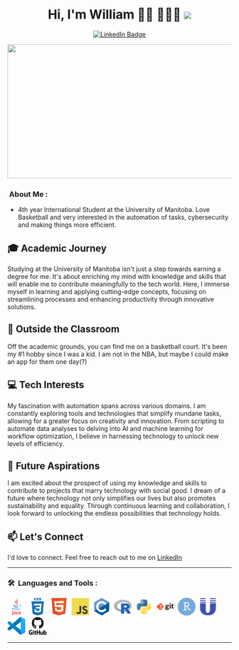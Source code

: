 <h1 align="center"> Hi, I'm William 👋🏾 👨🏾‍💻 <img src="https://media.giphy.com/media/hvRJCLFzcasrR4ia7z/giphy.gif" width="40"></h1>
<p align="center">
<a href="https://www.linkedin.com/in/william-odumah-460748233/"><img src="https://img.shields.io/badge/LinkedIn-blue?style=for-the-badge&logo=linkedin&logoColor=white" alt="LinkedIn Badge"></a>
</p>


<p align="center"><img src="https://media.giphy.com/media/v1.Y2lkPTc5MGI3NjExYmg4aXJtMDJ0cWxjdDhla2w4YW1pbHI5OWs5c2ZpYmVyNDkwbGtvbCZlcD12MV9naWZzX3NlYXJjaCZjdD1n/JIX9t2j0ZTN9S/giphy.gif" width="600" height="300"  /></p>





### &nbsp;About Me :

- 4th year International Student at the University of Manitoba. Love Basketball and very interested in the automation of tasks, cybersecurity and making things more efficient.

## 🎓 Academic Journey

Studying at the University of Manitoba isn't just a step towards earning a degree for me. It's about enriching my mind with knowledge and skills that will enable me to contribute meaningfully to the tech world. Here, I immerse myself in learning and applying cutting-edge concepts, focusing on streamlining processes and enhancing productivity through innovative solutions.

## 🏀 Outside the Classroom

Off the academic grounds, you can find me on a basketball court. It's been my #1 hobby since I was a kid. I am not in the NBA, but maybe I could make an app for them one day(?)

## 💻 Tech Interests

My fascination with automation spans across various domains. I am constantly exploring tools and technologies that simplify mundane tasks, allowing for a greater focus on creativity and innovation. From scripting to automate data analyses to delving into AI and machine learning for workflow optimization, I believe in harnessing technology to unlock new levels of efficiency.

## 🌟 Future Aspirations

I am excited about the prospect of using my knowledge and skills to contribute to projects that marry technology with social good. I dream of a future where technology not only simplifies our lives but also promotes sustainability and equality. Through continuous learning and collaboration, I look forward to unlocking the endless possibilities that technology holds.

## 📫 Let's Connect

I'd love to connect. Feel free to reach out to me on [LinkedIn](https://www.linkedin.com/in/william-odumah-460748233/)

---

### 🛠 &nbsp;Languages and Tools :

<p>
<img src="https://github.com/devicons/devicon/blob/master/icons/java/java-original-wordmark.svg" title="Java" alt="Java" width="40" height="40"/>&nbsp;
<img src="https://github.com/devicons/devicon/blob/master/icons/css3/css3-plain-wordmark.svg"  title="CSS3" alt="CSS" width="40" height="40"/>&nbsp;
<img src="https://github.com/devicons/devicon/blob/master/icons/html5/html5-original.svg" title="HTML5" alt="HTML" width="40" height="40"/>&nbsp;
<img src="https://github.com/devicons/devicon/blob/master/icons/javascript/javascript-original.svg" title="JavaScript" alt="JavaScript" width="40" height="40"/>&nbsp;
<img src="https://github.com/devicons/devicon/blob/master/icons/c/c-original.svg" title="C" alt="C" width="40" height="40"/>&nbsp;
<img src="https://github.com/devicons/devicon/blob/master/icons/r/r-original.svg" title="R" alt="R" width="40" height="40"/>&nbsp;
<img src="https://github.com/devicons/devicon/blob/master/icons/python/python-original.svg" title="Python" alt="Python" width="40" height="40"/>&nbsp;
<img src="https://github.com/devicons/devicon/blob/master/icons/git/git-original-wordmark.svg" title="Git" **alt="Git" width="40" height="40"/>&nbsp;
<img src="https://github.com/devicons/devicon/blob/master/icons/rstudio/rstudio-original.svg" title="RStudio" **alt="RStudio" width="40" height="40"/>&nbsp;
<img src="https://github.com/devicons/devicon/blob/master/icons/unix/unix-original.svg" title="Unix" **alt="Unix" width="40" height="40"/>&nbsp;
<img src="https://github.com/devicons/devicon/blob/master/icons/vscode/vscode-original.svg" title="VSCode" **alt="VSCode" width="40" height="40"/>&nbsp;
<img src="https://github.com/devicons/devicon/blob/master/icons/github/github-original-wordmark.svg" title="github" **alt="github" width="40" height="40"/>&nbsp;
</p>

---


